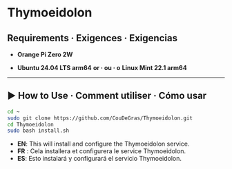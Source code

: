 # Thymoeidolon
## Requirements · Exigences · Exigencias

* **Orange Pi Zero 2W**

* **Ubuntu 24.04 LTS arm64**
  **or · ou · o**
  **Linux Mint 22.1 arm64**

---

## ▶️ How to Use · Comment utiliser · Cómo usar

```bash
cd ~
sudo git clone https://github.com/CouDeGras/Thymoeidolon.git
cd Thymoeidolon
sudo bash install.sh
```

* **EN**: This will install and configure the Thymoeidolon service.
* **FR** : Cela installera et configurera le service Thymoeidolon.
* **ES**: Esto instalará y configurará el servicio Thymoeidolon.


